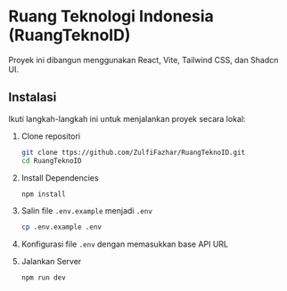 # Ruang Teknologi Indonesia (RuangTeknoID)

Proyek ini dibangun menggunakan React, Vite, Tailwind CSS, dan Shadcn UI.

## Instalasi

Ikuti langkah-langkah ini untuk menjalankan proyek secara lokal:

1. Clone repositori

   ```bash
   git clone ttps://github.com/ZulfiFazhar/RuangTeknoID.git
   cd RuangTeknoID
   ```

2. Install Dependencies

   ```bash
   npm install
   ```

3. Salin file `.env.example` menjadi `.env`

   ```bash
   cp .env.example .env
   ```

4. Konfigurasi file `.env` dengan memasukkan base API URL

5. Jalankan Server
   ```bash
   npm run dev
   ```
